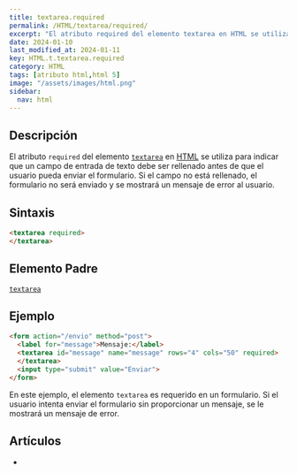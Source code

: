 ```yaml
---
title: textarea.required
permalink: /HTML/textarea/required/
excerpt: "El atributo required del elemento textarea en HTML se utiliza para indicar que un campo de entrada de texto debe ser rellenado antes de enviar el formulario."
date: 2024-01-10
last_modified_at: 2024-01-11
key: HTML.t.textarea.required
category: HTML
tags: [atributo html,html 5]
image: "/assets/images/html.png"
sidebar:
  nav: html
---
```


## Descripción


El atributo `required` del elemento [`textarea`](https://www.w3api.com/HTML/textarea/) en [HTML](https://www.manualweb.net/html/) se utiliza para indicar que un campo de entrada de texto debe ser rellenado antes de que el usuario pueda enviar el formulario. Si el campo no está rellenado, el formulario no será enviado y se mostrará un mensaje de error al usuario.


## Sintaxis


```html
<textarea required>
</textarea>
```


## Elemento Padre


[`textarea`](https://www.w3api.com/HTML/textarea/)


## Ejemplo


```html
<form action="/envio" method="post">
  <label for="message">Mensaje:</label>
  <textarea id="message" name="message" rows="4" cols="50" required>
  </textarea>
  <input type="submit" value="Enviar">
</form>
```


En este ejemplo, el elemento `textarea` es requerido en un formulario. Si el usuario intenta enviar el formulario sin proporcionar un mensaje, se le mostrará un mensaje de error.


## Artículos

- 
